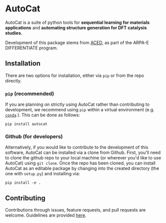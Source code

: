 # AutoCat

AutoCat is a suite of python tools for **sequential learning for materials applications**
and **automating structure generation for DFT catalysis studies.**

Development of this package stems from [ACED](https://www.cmu.edu/aced/), as part of the
ARPA-E DIFFERENTIATE program.

## Installation

There are two options for installation, either via `pip` or from the repo directly.

### `pip` (recommended)

If you are planning on strictly using AutoCat rather than contributing to development,
 we recommend using `pip` within a virtual environment (e.g.
 [`conda`](https://docs.conda.io/en/latest/)
 ). This can be done as follows:

```
pip install autocat
```

### Github (for developers)

Alternatively, if you would like to contribute to the development of this software,
AutoCat can be installed via a clone from Github. First, you'll need to clone the
github repo to your local machine (or wherever you'd like to use AutoCat) using
`git clone`. Once the repo has been cloned, you can install AutoCat as an editable
package by changing into the created directory (the one with `setup.py`) and installing
via:
```
pip install -e .
```
## Contributing
Contributions through issues, feature requests, and pull requests are welcome.
Guidelines are provided [here](CONTRIBUTING.md).
